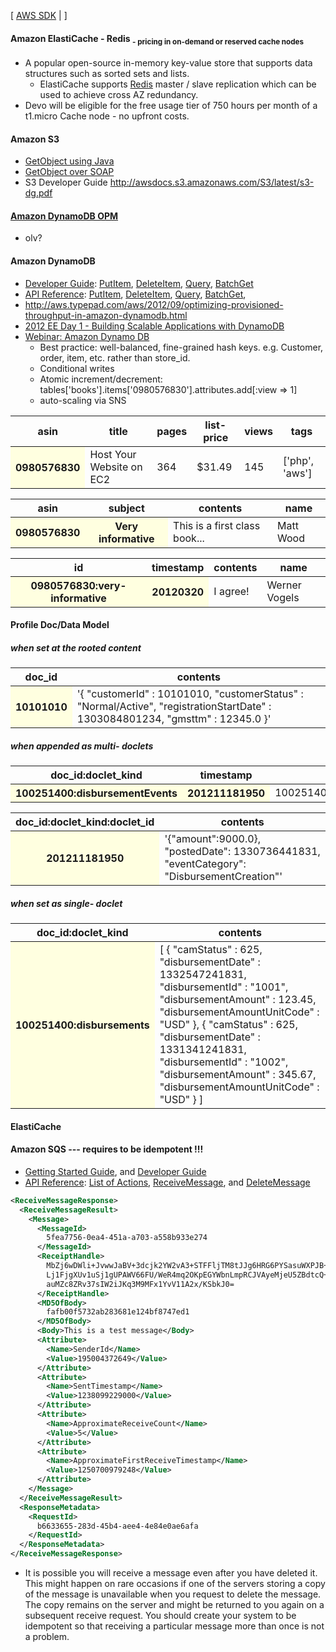 [ [AWS SDK](http://docs.amazonwebservices.com/AWSJavaSDK/latest/javadoc/allclasses-noframe.html) | ]

#### Amazon ElastiCache - Redis <sub>- pricing in on-demand or reserved cache nodes</sub>

* A popular open-source in-memory key-value store that supports data structures such as sorted sets and lists.
  * ElastiCache supports [Redis](http://www.redis.io/) master / slave replication which can be used to achieve cross AZ redundancy.
* Devo will be eligible for the free usage tier of 750 hours per month of a t1.micro Cache node - no upfront costs.

#### Amazon S3

* [GetObject using Java](http://docs.aws.amazon.com/AmazonS3/latest/dev/RetrievingObjectUsingJava.html)
* [GetObject over SOAP](http://docs.aws.amazon.com/AmazonS3/latest/API/SOAPGetObject.html)
* S3 Developer Guide http://awsdocs.s3.amazonaws.com/S3/latest/s3-dg.pdf

#### [Amazon DynamoDB OPM](http://docs.amazonwebservices.com/amazondynamodb/latest/developerguide/JavaSDKHighLevel.html)

* olv? 

#### Amazon DynamoDB

* [Developer Guide](http://docs.amazonwebservices.com/amazondynamodb/latest/developerguide/Introduction.html): 
  [PutItem](http://docs.amazonwebservices.com/amazondynamodb/latest/developerguide/LowLevelJavaItemCRUD.html#PutLowLevelAPIJava),
  [DeleteItem](http://docs.amazonwebservices.com/amazondynamodb/latest/developerguide/LowLevelJavaItemCRUD.html#DeleteMidLevelJava),
  [Query](http://docs.amazonwebservices.com/amazondynamodb/latest/developerguide/LowLevelJavaQuerying.html),
  [BatchGet](http://docs.amazonwebservices.com/amazondynamodb/latest/developerguide/LowLevelJavaItemCRUD.html#LowLevelJavaBatchGetItem)
* [API Reference](http://docs.amazonwebservices.com/amazondynamodb/latest/developerguide/operationlist.html): 
  [PutItem](http://docs.amazonwebservices.com/amazondynamodb/latest/developerguide/API_PutItem.html),
  [DeleteItem](http://docs.amazonwebservices.com/amazondynamodb/latest/developerguide/API_DeleteItem.html),
  [Query](http://docs.amazonwebservices.com/amazondynamodb/latest/developerguide/API_Query.html),
  [BatchGet](http://docs.amazonwebservices.com/amazondynamodb/latest/developerguide/API_BatchGetItems.html),
* http://aws.typepad.com/aws/2012/09/optimizing-provisioned-throughput-in-amazon-dynamodb.html
* [2012 EE Day 1 - Building Scalable Applications with DynamoDB](http://tiny/1g745ljao/broaamazvide7097)
* [Webinar: Amazon Dynamo DB](http://www.youtube.com/watch?v=meBjA68DeIU)
  * Best practice: well-balanced, fine-grained hash keys. e.g. Customer, order, item, etc. rather than store_id.
  * Conditional writes
  * Atomic increment/decrement: tables['books'].items['0980576830'].attributes.add[:view => 1]
  * auto-scaling via SNS

<table>
  <thead>
    <tr>
      <th>asin</th>
      <th>title</th>
      <th>pages</th>
      <th>list-price</th>
      <th>views</th>
      <th>tags</th>
    </tr>
  </thead>
  <tbody>
    <tr>
      <th bgcolor="LightYellow">0980576830</th>
      <td>Host Your Website on EC2</td>
      <td>364</td>
      <td>$31.49</td>
      <td>145</td>
      <td>['php', 'aws']</td>
    </tr>
  </tbody>
</table>

<table>
  <thead>
    <tr>
      <th>asin</th>
      <th>subject</th>
      <th>contents</th>
      <th>name</th>
    </tr>
  </thead>
  <tbody>
    <tr>
      <th bgcolor="LightYellow">0980576830</th>
      <th bgcolor="LightYellow">Very informative</th>
      <td>This is a first class book...</td>
      <td>Matt Wood</td>
    </tr>
  </tbody>
</table>

<table>
  <thead>
    <tr>
      <th>id</th>
      <th>timestamp</th>
      <th>contents</th>
      <th>name</th>
    </tr>
  </thead>
  <tbody>
    <tr>
      <th bgcolor="LightYellow">0980576830:very-informative</th>
      <th bgcolor="LightYellow">20120320</th>
      <td>I agree!</td>
      <td>Werner Vogels</td>
    </tr>
  </tbody>
</table>

#### Profile Doc/Data Model

##### when set at the rooted content

<table>
  <thead>
    <tr>
      <th>doc_id</th>
      <th>contents</th>
    </tr>
  </thead>
  <tbody>
    <tr>
      <th bgcolor="LightYellow">10101010</th>
      <td>'{ "customerId" : 10101010, "customerStatus" : "Normal/Active", "registrationStartDate" : 1303084801234, "gmsttm" : 12345.0 }'</td>
    </tr>
  </tbody>
</table>

##### when appended as multi- doclets

<table>
  <thead>
    <tr>
      <th>doc_id:doclet_kind</th>
      <th>timestamp</th>
      <th>doc_id:doclet_kind:doclet_id</th>
    </tr>
  </thead>
  <tbody>
    <tr>
      <th bgcolor="LightYellow">100251400:disbursementEvents</th>
      <th bgcolor="LightYellow">201211181950</th>
      <td>100251400:disbursementEvents:1333152042055</td>
    </tr>
  </tbody>
</table>

<table>
  <thead>
    <tr>
      <th>doc_id:doclet_kind:doclet_id</th>
      <th>contents</th>
    </tr>
  </thead>
  <tbody>
    <tr>
      <th bgcolor="LightYellow">201211181950</th>
      <td>'{"amount":9000.0}, "postedDate": 1330736441831, "eventCategory": "DisbursementCreation"'</td>
    </tr>
  </tbody>
</table>

##### when set as single- doclet

<table>
  <thead>
    <tr>
      <th>doc_id:doclet_kind</th>
      <th>contents</th>
    </tr>
  </thead>
  <tbody>
    <tr>
      <th bgcolor="LightYellow">100251400:disbursements</th>
      <td>[ { "camStatus" : 625, "disbursementDate" : 1332547241831, "disbursementId" : "1001", "disbursementAmount" : 123.45, "disbursementAmountUnitCode" : "USD" }, { "camStatus" : 625, "disbursementDate" : 1331341241831, "disbursementId" : "1002", "disbursementAmount" : 345.67, "disbursementAmountUnitCode" : "USD" } ]</td>
    </tr>
  </tbody>
</table>


#### ElastiCache

#### Amazon SQS --- requires to be idempotent !!!

* [Getting Started Guide](http://awsdocs.s3.amazonaws.com/SQS/latest/sqs-gsg.pdf), and [Developer Guide](http://awsdocs.s3.amazonaws.com/SQS/latest/sqs-dg.pdf)
* [API Reference](http://docs.amazonwebservices.com/AWSSimpleQueueService/latest/APIReference/Welcome.html): [List of Actions](http://docs.amazonwebservices.com/AWSSimpleQueueService/latest/APIReference/ApiReferenceArticle.html), [ReceiveMessage](http://docs.amazonwebservices.com/AWSSimpleQueueService/latest/APIReference/Query_QueryReceiveMessage.html), and [DeleteMessage](http://docs.amazonwebservices.com/AWSSimpleQueueService/latest/APIReference/Query_QueryDeleteMessage.html)

```xml
<ReceiveMessageResponse>
  <ReceiveMessageResult>
    <Message>
      <MessageId>
        5fea7756-0ea4-451a-a703-a558b933e274
      </MessageId>
      <ReceiptHandle>
        MbZj6wDWli+JvwwJaBV+3dcjk2YW2vA3+STFFljTM8tJJg6HRG6PYSasuWXPJB+Cw
        Lj1FjgXUv1uSj1gUPAWV66FU/WeR4mq2OKpEGYWbnLmpRCJVAyeMjeU5ZBdtcQ+QE
        auMZc8ZRv37sIW2iJKq3M9MFx1YvV11A2x/KSbkJ0=
      </ReceiptHandle>
      <MD5OfBody>
        fafb00f5732ab283681e124bf8747ed1
      </MD5OfBody>
      <Body>This is a test message</Body>
      <Attribute>
        <Name>SenderId</Name>
        <Value>195004372649</Value>
      </Attribute>
      <Attribute>
        <Name>SentTimestamp</Name>
        <Value>1238099229000</Value>
      </Attribute>
      <Attribute>
        <Name>ApproximateReceiveCount</Name>
        <Value>5</Value>
      </Attribute>
      <Attribute>
        <Name>ApproximateFirstReceiveTimestamp</Name>
        <Value>1250700979248</Value>
      </Attribute>
    </Message>
  </ReceiveMessageResult>
  <ResponseMetadata>
    <RequestId>
      b6633655-283d-45b4-aee4-4e84e0ae6afa
    </RequestId>
  </ResponseMetadata>
</ReceiveMessageResponse>
```

* It is possible you will receive a message even after you have deleted it. This might happen on rare occasions if one of the servers storing a copy of the message is unavailable when you request to delete the message. The copy remains on the server and might be returned to you again on a subsequent receive request. You should create your system to be idempotent so that receiving a particular message more than once is not a problem.
